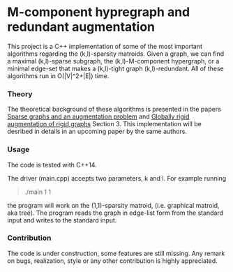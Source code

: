 # M-component hypregraph and redundant augmentation

This project is a C++ implementation of some of the most important algorithms regarding the (k,l)-sparsity matroids. Given a graph, we can find a maximal 
(k,l)-sparse subgraph, the (k,l)-M-component hypergraph, or a minimal edge-set that makes a (k,l)-tight graph (k,l)-redundant. All of these algorithms run in 
O(|V|^2+|E|) time. 

### Theory

The theoretical background of these algorithms is presented in the papers [Sparse graphs and an augmentation problem](https://link.springer.com/article/10.1007/s10107-021-01689-0) 
and [Globally rigid augmentation of rigid graphs](https://web.cs.elte.hu/egres/tr/egres-21-04.pdf) Section 3. This implementation will be desribed in details in an upcoming paper by the same authors.  

### Usage

The code is tested with C++14. 

The driver (main.cpp) accepts two parameters, k and l. For example running 

>./main 1 1 

the program will work on the (1,1)-sparsity matroid, (i.e. graphical matroid, aka tree). 
The program reads the graph in edge-list form from the standard input and writes to the standard input. 

### Contribution

The code is under construction, some features are still missing. Any remark on bugs, realization, style or any other contribution is highly appreciated. 
